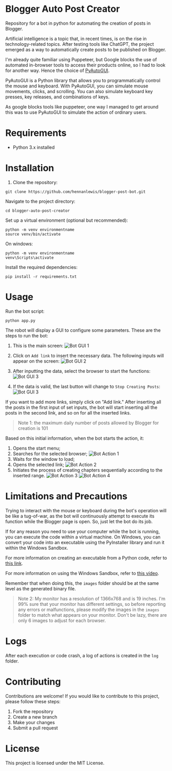 # Blogger Auto Post Creator

Repository for a bot in python for automating the creation of posts in Blogger.

Artificial intelligence is a topic that, in recent times, is on the rise in technology-related topics. After testing tools like ChatGPT, the project emerged as a way to automatically create posts to be published on Blogger.

I'm already quite familiar using Puppeteer, but Google blocks the use of automated in-browser tools to access their products online, so I had to look for another way. Hence the choice of [PyAutoGUI](https://pyautogui.readthedocs.io/en/latest/).

PyAutoGUI is a Python library that allows you to programmatically control the mouse and keyboard. With PyAutoGUI, you can simulate mouse movements, clicks, and scrolling. You can also simulate keyboard key presses, key releases, and combinations of keys.

As google blocks tools like puppeteer, one way I managed to get around this was to use PyAutoGUI to simulate the action of ordinary users.

# Requirements

- Python 3.x installed

# Installation

1. Clone the repository:

```shell
git clone https://github.com/hennanlewis/blogger-post-bot.git
```

Navigate to the project directory:

```shell
cd blogger-auto-post-creator
```

Set up a virtual environment (optional but recommended):

```shell
python -m venv environmentname
source venv/bin/activate
```

On windows:
```shell
python -m venv environmentname
venv\Scripts\activate
```

Install the required dependencies:

```shell
pip install -r requirements.txt
```

# Usage

Run the bot script:
```shell
python app.py
```

The robot will display a GUI to configure some parameters. These are the steps to run the bot:

1. This is the main screen:
   ![Bot GUI 1](doc/Screenshot_5.png)

1. Click on `Add link` to insert the necessary data. The following inputs will appear on the screen:
   ![Bot GUI 2](doc/Screenshot_6.png)

1. After inputting the data, select the browser to start the functions:
   ![Bot GUI 3](doc/Screenshot_7.png)

1. If the data is valid, the last button will change to `Stop Creating Posts`:
   ![Bot GUI 3](doc/Screenshot_8.png)

If you want to add more links, simply click on "Add link." After inserting all the posts in the first input of set inputs, the bot will start inserting all the posts in the second link, and so on for all the inserted links.

> Note 1: the maximum daily number of posts allowed by Blogger for creation is 101

Based on this initial information, when the bot starts the action, it:
1. Opens the start menu;
2. Searches for the selected browser;
   ![Bot Action 1](doc/Screenshot_1.png)
3. Waits for the window to load;
4. Opens the selected link;
	![Bot Action 2](doc/Screenshot_2.png)
5. Initiates the process of creating chapters sequentially according to the inserted range.
	![Bot Action 3](doc/Screenshot_3.png)
	![Bot Action 4](doc/Screenshot_4.png)


# Limitations and Precautions

Trying to interact with the mouse or keyboard during the bot's operation will be like a tug-of-war, as the bot will continuously attempt to execute its function while the Blogger page is open. So, just let the bot do its job.

If for any reason you need to use your computer while the bot is running, you can execute the code within a virtual machine. On Windows, you can convert your code into an executable using the PyInstaller library and run it within the Windows Sandbox.

For more information on creating an executable from a Python code, refer to [this link](https://pyinstaller.org/en/stable/).

For more information on using the Windows Sandbox, refer to [this vídeo](https://www.youtube.com/watch?v=HRxbBCGQPR0).

Remember that when doing this, the `images` folder should be at the same level as the generated binary file.

> Note 2: My monitor has a resolution of 1366x768 and is 19 inches. I'm 99% sure that your monitor has different settings, so before reporting any errors or malfunctions, please modify the images in the `images` folder to match what appears on your monitor. Don't be lazy, there are only 6 images to adjust for each browser.

# Logs

After each execution or code crash, a log of actions is created in the `log` folder.


# Contributing

Contributions are welcome! If you would like to contribute to this project, please follow these steps:

1. Fork the repository
1. Create a new branch
1. Make your changes
1. Submit a pull request

# License

This project is licensed under the MIT License.
